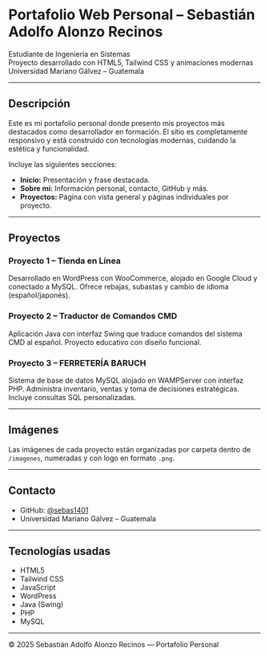 # Portafolio Web Personal – Sebastián Adolfo Alonzo Recinos

Estudiante de Ingeniería en Sistemas  
Proyecto desarrollado con HTML5, Tailwind CSS y animaciones modernas  
Universidad Mariano Gálvez – Guatemala

---

## Descripción

Este es mi portafolio personal donde presento mis proyectos más destacados como desarrollador en formación. El sitio es completamente responsivo y está construido con tecnologías modernas, cuidando la estética y funcionalidad.

Incluye las siguientes secciones:

- **Inicio:** Presentación y frase destacada.
- **Sobre mí:** Información personal, contacto, GitHub y más.
- **Proyectos:** Página con vista general y páginas individuales por proyecto.

---

## Proyectos

### Proyecto 1 – Tienda en Línea
Desarrollado en WordPress con WooCommerce, alojado en Google Cloud y conectado a MySQL. Ofrece rebajas, subastas y cambio de idioma (español/japonés).

### Proyecto 2 – Traductor de Comandos CMD
Aplicación Java con interfaz Swing que traduce comandos del sistema CMD al español. Proyecto educativo con diseño funcional.

### Proyecto 3 – FERRETERÍA BARUCH
Sistema de base de datos MySQL alojado en WAMPServer con interfaz PHP. Administra inventario, ventas y toma de decisiones estratégicas. Incluye consultas SQL personalizadas.

---

## Imágenes

Las imágenes de cada proyecto están organizadas por carpeta dentro de `/imagenes`, numeradas y con logo en formato `.png`.

---

##  Contacto

- GitHub: [@sebas1401](https://github.com/sebas1401)
- Universidad Mariano Gálvez – Guatemala

---

## Tecnologías usadas

- HTML5
- Tailwind CSS
- JavaScript
- WordPress
- Java (Swing)
- PHP
- MySQL

---

© 2025 Sebastián Adolfo Alonzo Recinos — Portafolio Personal
